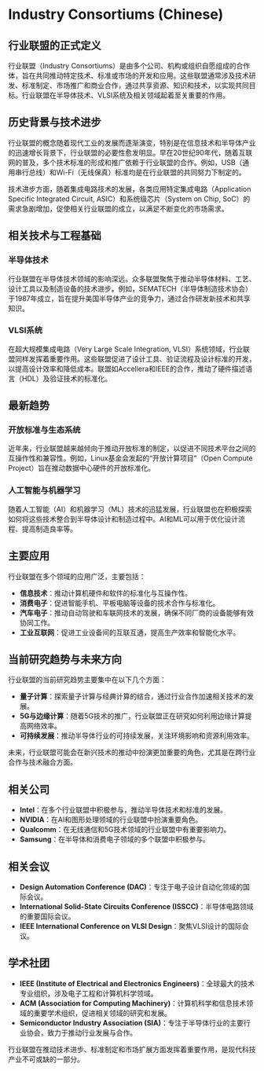 # Industry Consortiums (Chinese)

## 行业联盟的正式定义

行业联盟（Industry Consortiums）是由多个公司、机构或组织自愿组成的合作体，旨在共同推动特定技术、标准或市场的开发和应用。这些联盟通常涉及技术研发、标准制定、市场推广和商业合作，通过共享资源、知识和技术，以实现共同目标。行业联盟在半导体技术、VLSI系统及相关领域起着至关重要的作用。

## 历史背景与技术进步

行业联盟的概念随着现代工业的发展而逐渐演变，特别是在信息技术和半导体产业的迅速增长背景下，行业联盟的必要性愈发明显。早在20世纪90年代，随着互联网的普及，多个技术标准的形成和推广依赖于行业联盟的合作。例如，USB（通用串行总线）和Wi-Fi（无线保真）标准均是在行业联盟的共同努力下制定的。

技术进步方面，随着集成电路技术的发展，各类应用特定集成电路（Application Specific Integrated Circuit, ASIC）和系统级芯片（System on Chip, SoC）的需求急剧增加，促使相关行业联盟的成立，以满足不断变化的市场需求。

## 相关技术与工程基础

### 半导体技术

行业联盟在半导体技术领域的影响深远。众多联盟聚焦于推动半导体材料、工艺、设计工具以及制造设备的技术进步。例如，SEMATECH（半导体制造技术协会）于1987年成立，旨在提升美国半导体产业的竞争力，通过合作研发新技术和共享知识。

### VLSI系统

在超大规模集成电路（Very Large Scale Integration, VLSI）系统领域，行业联盟同样发挥着重要作用。这些联盟促进了设计工具、验证流程及设计标准的开发，以提高设计效率和降低成本。联盟如Accellera和IEEE的合作，推动了硬件描述语言（HDL）及验证技术的标准化。

## 最新趋势

### 开放标准与生态系统

近年来，行业联盟越来越倾向于推动开放标准的制定，以促进不同技术平台之间的互操作性和兼容性。例如，Linux基金会发起的“开放计算项目”（Open Compute Project）旨在推动数据中心硬件的开放标准化。

### 人工智能与机器学习

随着人工智能（AI）和机器学习（ML）技术的迅猛发展，行业联盟也在积极探索如何将这些技术整合到半导体设计和制造过程中。AI和ML可以用于优化设计流程、提高制造良率等。

## 主要应用

行业联盟在多个领域的应用广泛，主要包括：

- **信息技术**：推动计算机硬件和软件的标准化与互操作性。
- **消费电子**：促进智能手机、平板电脑等设备的技术合作与标准化。
- **汽车电子**：推动自动驾驶和车联网技术的发展，确保不同厂商的设备能够有效协同工作。
- **工业互联网**：促进工业设备间的互联互通，提高生产效率和智能化水平。

## 当前研究趋势与未来方向

行业联盟的当前研究趋势主要集中在以下几个方面：

- **量子计算**：探索量子计算与经典计算的结合，通过行业合作加速相关技术的发展。
- **5G与边缘计算**：随着5G技术的推广，行业联盟正在研究如何利用边缘计算提高网络效率。
- **可持续发展**：推动半导体行业的可持续发展，关注环境影响和资源利用效率。

未来，行业联盟可能会在新兴技术的推动中扮演更加重要的角色，尤其是在跨行业合作与技术融合方面。

## 相关公司

- **Intel**：在多个行业联盟中积极参与，推动半导体技术和标准的发展。
- **NVIDIA**：在AI和图形处理领域的行业联盟中扮演重要角色。
- **Qualcomm**：在无线通信和5G技术领域的行业联盟中有重要影响力。
- **Samsung**：在半导体和消费电子领域的多个联盟中积极参与。

## 相关会议

- **Design Automation Conference (DAC)**：专注于电子设计自动化领域的国际会议。
- **International Solid-State Circuits Conference (ISSCC)**：半导体电路领域的重要国际会议。
- **IEEE International Conference on VLSI Design**：聚焦VLSI设计的国际会议。

## 学术社团

- **IEEE (Institute of Electrical and Electronics Engineers)**：全球最大的技术专业组织，涉及电子工程和计算机科学领域。
- **ACM (Association for Computing Machinery)**：计算机科学和信息技术领域的重要学术组织，促进相关领域的研究和发展。
- **Semiconductor Industry Association (SIA)**：专注于半导体行业的主要行业协会，致力于推动行业发展与合作。

行业联盟在推动技术进步、标准制定和市场扩展方面发挥着重要作用，是现代科技产业不可或缺的一部分。